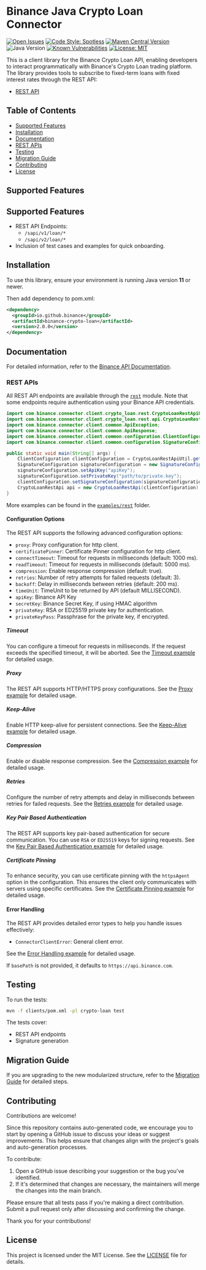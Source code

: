 # Binance Java Crypto Loan Connector

[![Open Issues](https://img.shields.io/github/issues/binance/binance-connector-java)](https://github.com/binance/binance-connector-java/issues)
[![Code Style: Spotless](https://img.shields.io/badge/code%20style-spotless-ff69b4)](https://github.com/diffplug/spotless)
[![Maven Central Version](https://img.shields.io/maven-central/v/io.github.binance/binance-crypto-loan)](https://central.sonatype.com/artifact/io.github.binance/binance-crypto-loan)
![Java Version](https://img.shields.io/badge/Java-%3E=11-brightgreen)
[![Known Vulnerabilities](https://snyk.io/test/github/binance/binance-connector-java/badge.svg)](https://snyk.io/test/github/binance/binance-connector-java)
[![License: MIT](https://img.shields.io/badge/License-MIT-yellow.svg)](https://opensource.org/licenses/MIT)

This is a client library for the Binance Crypto Loan API, enabling developers to interact programmatically with Binance's Crypto Loan trading platform. The library provides tools to subscribe to fixed-term loans with fixed interest rates through the REST API:

- [REST API](./src/main/java/com/binance/connector/client/crypto_loan/rest/api)

## Table of Contents

- [Supported Features](#supported-features)
- [Installation](#installation)
- [Documentation](#documentation)
- [REST APIs](#rest-apis)
- [Testing](#testing)
- [Migration Guide](#migration-guide)
- [Contributing](#contributing)
- [License](#license)

## Supported Features

## Supported Features

- REST API Endpoints:
  - `/sapi/v1/loan/*`
  - `/sapi/v2/loan/*`
- Inclusion of test cases and examples for quick onboarding.

## Installation

To use this library, ensure your environment is running Java version **11** or newer.

Then add dependency to pom.xml:

```xml
<dependency>
  <groupId>io.github.binance</groupId>
  <artifactId>binance-crypto-loan</artifactId>
  <version>2.0.0</version>
</dependency>
```

## Documentation

For detailed information, refer to the [Binance API Documentation](https://developers.binance.com/docs/crypto_loan).

### REST APIs

All REST API endpoints are available through the [`rest`](./src/main/java/com/binance/connector/client/crypto_loan/rest) module. Note that some endpoints require authentication using your Binance API credentials.

```java
import com.binance.connector.client.crypto_loan.rest.CryptoLoanRestApiUtil;
import com.binance.connector.client.crypto_loan.rest.api.CryptoLoanRestApi;
import com.binance.connector.client.common.ApiException;
import com.binance.connector.client.common.ApiResponse;
import com.binance.connector.client.common.configuration.ClientConfiguration;
import com.binance.connector.client.common.configuration.SignatureConfiguration;

public static void main(String[] args) {
    ClientConfiguration clientConfiguration = CryptoLoanRestApiUtil.getClientConfiguration();
    SignatureConfiguration signatureConfiguration = new SignatureConfiguration();
    signatureConfiguration.setApiKey("apiKey");
    signatureConfiguration.setPrivateKey("path/to/private.key");
    clientConfiguration.setSignatureConfiguration(signatureConfiguration);
    CryptoLoanRestApi api = new CryptoLoanRestApi(clientConfiguration);
}
```

More examples can be found in the [`examples/rest`](./../../examples/crypto-loan/src/main/java/com/binance/connector/client/crypto_loan/rest) folder.

#### Configuration Options

The REST API supports the following advanced configuration options:

- `proxy`: Proxy configuration for http client.
- `certificatePinner`: Certificate Pinner configuration for http client.
- `connectTimeout`: Timeout for requests in milliseconds (default: 1000 ms).
- `readTimeout`: Timeout for requests in milliseconds (default: 5000 ms).
- `compression`: Enable response compression (default: true).
- `retries`: Number of retry attempts for failed requests (default: 3).
- `backoff`: Delay in milliseconds between retries (default: 200 ms).
- `timeUnit`: TimeUnit to be returned by API (default MILLISECOND).
- `apiKey`: Binance API Key
- `secretKey`: Binance Secret Key, if using HMAC algorithm 
- `privateKey`: RSA or ED25519 private key for authentication.
- `privateKeyPass`: Passphrase for the private key, if encrypted.

##### Timeout

You can configure a timeout for requests in milliseconds. If the request exceeds the specified timeout, it will be aborted. See the [Timeout example](./docs/rest-api/timeout.md) for detailed usage.

##### Proxy

The REST API supports HTTP/HTTPS proxy configurations. See the [Proxy example](./docs/rest-api/proxy.md) for detailed usage.

##### Keep-Alive

Enable HTTP keep-alive for persistent connections. See the [Keep-Alive example](./docs/rest-api/keepAlive.md) for detailed usage.

##### Compression

Enable or disable response compression. See the [Compression example](./docs/rest-api/compression.md) for detailed usage.

##### Retries

Configure the number of retry attempts and delay in milliseconds between retries for failed requests. See the [Retries example](./docs/rest-api/retries.md) for detailed usage.

##### Key Pair Based Authentication

The REST API supports key pair-based authentication for secure communication. You can use `RSA` or `ED25519` keys for signing requests. See the [Key Pair Based Authentication example](./docs/rest-api/key-pair-authentication.md) for detailed usage.

##### Certificate Pinning

To enhance security, you can use certificate pinning with the `httpsAgent` option in the configuration. This ensures the client only communicates with servers using specific certificates. See the [Certificate Pinning example](./docs/rest-api/certificate-pinning.md) for detailed usage.

#### Error Handling

The REST API provides detailed error types to help you handle issues effectively:

- `ConnectorClientError`: General client error.

See the [Error Handling example](./docs/rest-api/error-handling.md) for detailed usage.

If `basePath` is not provided, it defaults to `https://api.binance.com`.

## Testing

To run the tests:

```bash
mvn -f clients/pom.xml -pl crypto-loan test
```

The tests cover:

- REST API endpoints
- Signature generation

## Migration Guide

If you are upgrading to the new modularized structure, refer to the [Migration Guide](./docs/rest-api/migration-guide.md) for detailed steps.

## Contributing

Contributions are welcome!

Since this repository contains auto-generated code, we encourage you to start by opening a GitHub issue to discuss your ideas or suggest improvements. This helps ensure that changes align with the project's goals and auto-generation processes.

To contribute:

1. Open a GitHub issue describing your suggestion or the bug you've identified.
2. If it's determined that changes are necessary, the maintainers will merge the changes into the main branch.

Please ensure that all tests pass if you're making a direct contribution. Submit a pull request only after discussing and confirming the change.

Thank you for your contributions!

## License

This project is licensed under the MIT License. See the [LICENSE](../../LICENSE) file for details.